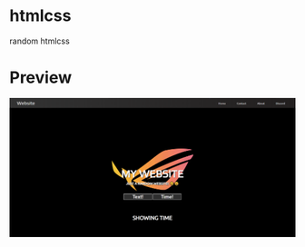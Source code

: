 # htmlcss
random htmlcss

# Preview
![Image](https://github.com/INEX07/htmlcss/blob/master/image.png)
